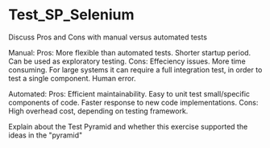 # Test_SP_Selenium

Discuss Pros and Cons with manual versus automated tests

Manual:
Pros:
More flexible than automated tests.
Shorter startup period.
Can be used as exploratory testing.
Cons:
Effeciency issues. 
More time consuming.
For large systems it can require a full integration test, in order to test a single component.
Human error.

Automated:
Pros:
Efficient maintainability.
Easy to unit test small/specific components of code.
Faster response to new code implementations.
Cons:
High overhead cost, depending on testing framework.

Explain about the Test Pyramid and whether this exercise supported the ideas in the "pyramid"

